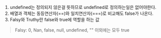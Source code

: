 1. undefined는 정의되지 않은걸 뜻하므로 undefined로 정의하는일은 없어야한다.
2. 배열과 객체는 동등연산자(==)와 일치연산자(===)로 비교해도 false가 나온다.
3. Falsy와 Truthy란 false와 true에 역할을 하는 값
 > Falsy: 0, Nan, false, null, undefined, "" 이외에는 모두 true
